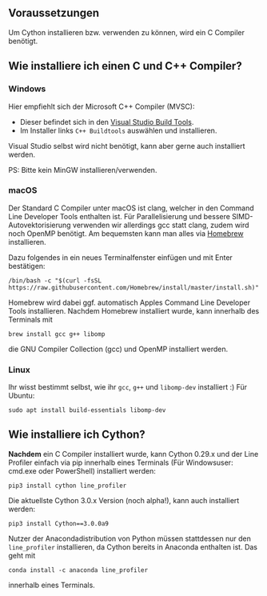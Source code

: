 ## Voraussetzungen

Um Cython installieren bzw. verwenden zu können, wird ein C Compiler benötigt.

## Wie installiere ich einen C und C++  Compiler?

### Windows 
Hier empfiehlt sich der Microsoft C++ Compiler (MVSC):

- Dieser befindet sich in den [Visual Studio Build Tools](https://visualstudio.microsoft.com/de/thank-you-downloading-visual-studio/?sku=BuildTools&rel=16).
- Im Installer links `C++ Buildtools` auswählen und installieren.

Visual Studio selbst wird nicht benötigt, kann aber gerne auch installiert werden.

PS: Bitte kein MinGW installieren/verwenden.

### macOS
Der Standard C Compiler unter macOS ist clang, welcher in den Command Line Developer Tools enthalten ist. Für Parallelisierung und bessere SIMD-Autovektorisierung verwenden wir allerdings gcc statt clang, zudem wird noch OpenMP benötigt. Am bequemsten kann man alles via [Homebrew](https://brew.sh) installieren.

Dazu folgendes in ein neues Terminalfenster einfügen und mit Enter bestätigen:
``` 
/bin/bash -c "$(curl -fsSL https://raw.githubusercontent.com/Homebrew/install/master/install.sh)"
```

Homebrew wird dabei ggf. automatisch Apples Command Line Developer Tools installieren. 
Nachdem Homebrew installiert wurde, kann innerhalb des Terminals mit
```
brew install gcc g++ libomp
```
die GNU Compiler Collection (gcc) und OpenMP installiert werden.

### Linux

Ihr wisst bestimmt selbst, wie ihr `gcc`, `g++` und `libomp-dev` installiert :)
Für Ubuntu:
```
sudo apt install build-essentials libomp-dev
```

## Wie installiere ich Cython?

**Nachdem** ein C Compiler installiert wurde, kann Cython 0.29.x und der Line Profiler 
einfach via pip innerhalb eines Terminals (Für Windowsuser: cmd.exe oder PowerShell) installiert werden:

```
pip3 install cython line_profiler
```

Die aktuellste Cython 3.0.x Version (noch alpha!), kann auch installiert werden:

```
pip3 install Cython==3.0.0a9
```

Nutzer der Anacondadistribution von Python müssen stattdessen nur den `line_profiler` installieren, da Cython bereits
in Anaconda enthalten ist. Das geht mit

```
conda install -c anaconda line_profiler
```

innerhalb eines Terminals.
